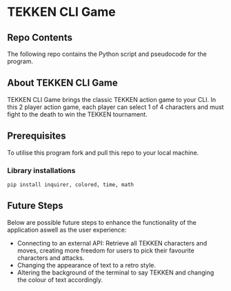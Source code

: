 # TEKKEN CLI Game 

## Repo Contents
The following repo contains the Python script and pseudocode for the program. 

## About TEKKEN CLI Game
TEKKEN CLI Game brings the classic TEKKEN action game to your CLI. In this 2 player action game, each player can select 1 of 4 characters and must fight to the death to
win the TEKKEN tournament.

## Prerequisites
To utilise this program fork and pull this repo to your local machine. 

### Library installations
`pip install inquirer, colored, time, math`

## Future Steps
Below are possible future steps to enhance the functionality of the application aswell as the user experience:
- Connecting to an external API: Retrieve all TEKKEN characters and moves, creating more freedom for users to pick their favourite characters and attacks. 
- Changing the appearance of text to a retro style.
- Altering the background of the terminal to say TEKKEN and changing the colour of text accordingly.
